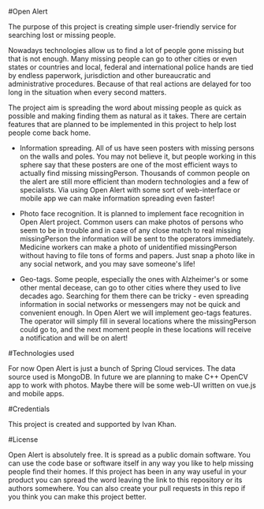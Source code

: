 #Open Alert

The purpose of this project is creating simple user-friendly service for searching lost or missing people.

Nowadays technologies allow us to find a lot of people gone missing but that is not enough.
Many missing people can go to other cities or even states or countries and local, federal and international
police hands are tied by endless paperwork, jurisdiction and other bureaucratic
and administrative procedures. Because of that real actions are delayed for too long in the
situation when every second matters.

The project aim is spreading the word about missing people as quick as possible and making finding them as
natural as it takes. There are certain features that are planned to be implemented in this project to help
lost people come back home.

* Information spreading. All of us have seen posters with missing persons on the walls and poles. You may not believe 
it, but people working in this sphere say that these posters are one of the most efficient ways to actually find
missing missingPerson. Thousands of common people on the alert are still more efficient than modern technologies and
a few of specialists. Via using Open Alert with some sort of web-interface or mobile app we can make information 
spreading even faster!

* Photo face recognition. It is planned to implement face recognition in Open Alert project. Common users can make
photos of persons who seem to be in trouble and in case of any close match to real missing missingPerson
the information will be sent to the operators immediately. Medicine workers can make a photo of unidentified missingPerson 
without having to file tons of forms and papers. Just snap a photo like in any social network, and you may save 
someone's life!

* Geo-tags. Some people, especially the ones with Alzheimer's or some other mental decease, can go to other cities
where they used to live decades ago. Searching for them there can be tricky - even spreading information in social 
networks or messengers may not be quick and convenient enough. In Open Alert we will implement geo-tags features. 
The operator will simply fill in several locations where the missingPerson could go to, and the next moment people in these
locations will receive a notification and will be on alert!

#Technologies used

For now Open Alert is just a bunch of Spring Cloud services. The data source used is MongoDB.
In future we are planning to make C++ OpenCV app to work with photos. Maybe there will be 
some web-UI written on vue.js and mobile apps.

#Credentials

This project is created and supported by Ivan Khan.

#License

Open Alert is absolutely free. It is spread as a public domain software. You can use the
code base or software itself in any way you like to help missing people find their homes.
If this project has been in any way useful in your product you can spread the word leaving the link to this
repository or its authors somewhere. You can also create your pull requests in this repo
if you think you can make this project better.